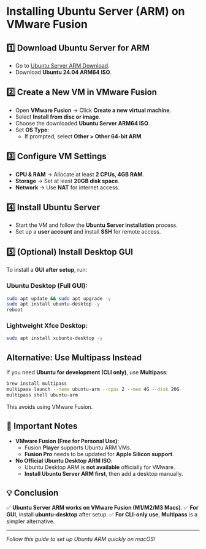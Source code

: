 # Installing Ubuntu Server (ARM) on VMware Fusion

## 1️⃣ Download Ubuntu Server for ARM
- Go to [Ubuntu Server ARM Download](https://ubuntu.com/download/server/arm).
- Download **Ubuntu 24.04 ARM64 ISO**.

## 2️⃣ Create a New VM in VMware Fusion
- Open **VMware Fusion** → Click **Create a new virtual machine**.
- Select **Install from disc or image**.
- Choose the downloaded **Ubuntu Server ARM64 ISO**.
- Set **OS Type**:
  - If prompted, select **Other > Other 64-bit ARM**.

## 3️⃣ Configure VM Settings
- **CPU & RAM** → Allocate at least **2 CPUs, 4GB RAM**.
- **Storage** → Set at least **20GB disk space**.
- **Network** → Use **NAT** for internet access.

## 4️⃣ Install Ubuntu Server
- Start the VM and follow the **Ubuntu Server installation** process.
- Set up a **user account** and install **SSH** for remote access.

## 5️⃣ (Optional) Install Desktop GUI
To install a **GUI after setup**, run:

### Ubuntu Desktop (Full GUI):
```bash
sudo apt update && sudo apt upgrade -y
sudo apt install ubuntu-desktop -y
reboot
```

### Lightweight Xfce Desktop:
```bash
sudo apt install xubuntu-desktop -y
```

## Alternative: Use Multipass Instead
If you need **Ubuntu for development (CLI only)**, use **Multipass**:
```bash
brew install multipass
multipass launch --name ubuntu-arm --cpus 2 --mem 4G --disk 20G
multipass shell ubuntu-arm
```
This avoids using VMware Fusion.

## 🛑 Important Notes
- **VMware Fusion (Free for Personal Use)**:
  - Fusion **Player** supports Ubuntu ARM VMs.
  - **Fusion Pro** needs to be updated for **Apple Silicon support**.
- **No Official Ubuntu Desktop ARM ISO**:
  - Ubuntu Desktop ARM is **not available** officially for VMware.
  - **Install Ubuntu Server ARM first**, then add a desktop manually.

## 💡 Conclusion
✅ **Ubuntu Server ARM works on VMware Fusion (M1/M2/M3 Macs)**.
✅ **For GUI**, install **ubuntu-desktop** after setup.
✅ **For CLI-only use**, **Multipass** is a simpler alternative.

---
*Follow this guide to set up Ubuntu ARM quickly on macOS!*
